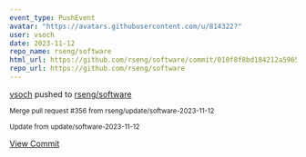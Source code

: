 ```yaml
---
event_type: PushEvent
avatar: "https://avatars.githubusercontent.com/u/814322?"
user: vsoch
date: 2023-11-12
repo_name: rseng/software
html_url: https://github.com/rseng/software/commit/010f8f8bd184212a5965b146f54f76461178a49a
repo_url: https://github.com/rseng/software
---
```


<a href='https://github.com/vsoch' target='_blank'>vsoch</a> pushed to <a href='https://github.com/rseng/software' target='_blank'>rseng/software</a>

<small>Merge pull request #356 from rseng/update/software-2023-11-12

Update from update/software-2023-11-12</small>

<a href='https://github.com/rseng/software/commit/010f8f8bd184212a5965b146f54f76461178a49a' target='_blank'>View Commit</a>